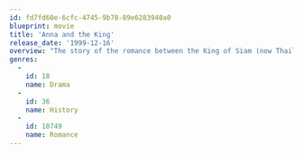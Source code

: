 ```yaml
---
id: fd7fd60e-6cfc-4745-9b78-89e6283940a0
blueprint: movie
title: 'Anna and the King'
release_date: '1999-12-16'
overview: "The story of the romance between the King of Siam (now Thailand) and the widowed British school teacher Anna Leonowens during the 1860's. Anna teaches the children and becomes romanced by the King. She convinces him that a man can be loved by just one woman."
genres:
  -
    id: 18
    name: Drama
  -
    id: 36
    name: History
  -
    id: 10749
    name: Romance
---
```

